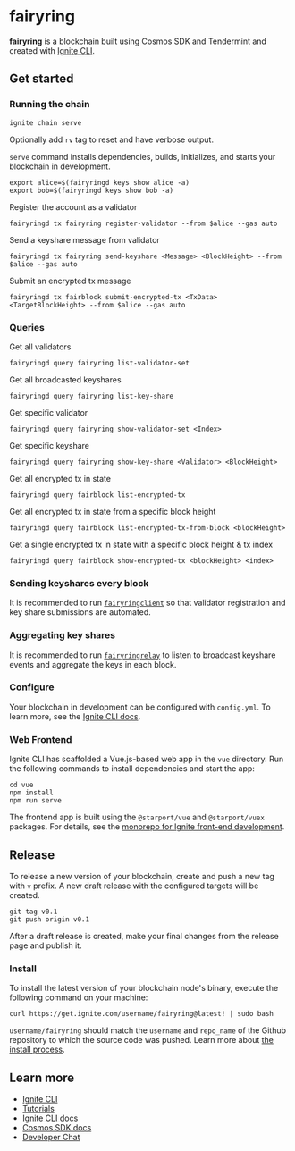 # fairyring

**fairyring** is a blockchain built using Cosmos SDK and Tendermint and created with [Ignite CLI](https://ignite.com/cli).

## Get started

### Running the chain

```
ignite chain serve
```

Optionally add `rv` tag to reset and have verbose output.

`serve` command installs dependencies, builds, initializes, and starts your blockchain in development.

```
export alice=$(fairyringd keys show alice -a)
export bob=$(fairyringd keys show bob -a)
```

Register the account as a validator

```
fairyringd tx fairyring register-validator --from $alice --gas auto
```

Send a keyshare message from validator

```
fairyringd tx fairyring send-keyshare <Message> <BlockHeight> --from $alice --gas auto
```

Submit an encrypted tx message

```
fairyringd tx fairblock submit-encrypted-tx <TxData> <TargetBlockHeight> --from $alice --gas auto
```

### Queries

Get all validators

```
fairyringd query fairyring list-validator-set
```

Get all broadcasted keyshares

```
fairyringd query fairyring list-key-share
```

Get specific validator

```
fairyringd query fairyring show-validator-set <Index>
```

Get specific keyshare

```
fairyringd query fairyring show-key-share <Validator> <BlockHeight>
```

Get all encrypted tx in state

```
fairyringd query fairblock list-encrypted-tx
```

Get all encrypted tx in state from a specific block height

```
fairyringd query fairblock list-encrypted-tx-from-block <blockHeight>
```

Get a single encrypted tx in state with a specific block height & tx index

```
fairyringd query fairblock show-encrypted-tx <blockHeight> <index>
```

### Sending keyshares every block

It is recommended to run [`fairyringclient`](https://github.com/FairBlock/fairyringclient) so that validator registration and key share submissions are automated.

### Aggregating key shares

It is recommended to run [`fairyringrelay`](https://github.com/FairBlock/fairyringrelay) to listen to broadcast keyshare events and aggregate the keys in each block.

### Configure

Your blockchain in development can be configured with `config.yml`. To learn more, see the [Ignite CLI docs](https://docs.ignite.com).

### Web Frontend

Ignite CLI has scaffolded a Vue.js-based web app in the `vue` directory. Run the following commands to install dependencies and start the app:

```
cd vue
npm install
npm run serve
```

The frontend app is built using the `@starport/vue` and `@starport/vuex` packages. For details, see the [monorepo for Ignite front-end development](https://github.com/ignite/web).

## Release

To release a new version of your blockchain, create and push a new tag with `v` prefix. A new draft release with the configured targets will be created.

```
git tag v0.1
git push origin v0.1
```

After a draft release is created, make your final changes from the release page and publish it.

### Install

To install the latest version of your blockchain node's binary, execute the following command on your machine:

```
curl https://get.ignite.com/username/fairyring@latest! | sudo bash
```

`username/fairyring` should match the `username` and `repo_name` of the Github repository to which the source code was pushed. Learn more about [the install process](https://github.com/allinbits/starport-installer).

## Learn more

- [Ignite CLI](https://ignite.com/cli)
- [Tutorials](https://docs.ignite.com/guide)
- [Ignite CLI docs](https://docs.ignite.com)
- [Cosmos SDK docs](https://docs.cosmos.network)
- [Developer Chat](https://discord.gg/ignite)
